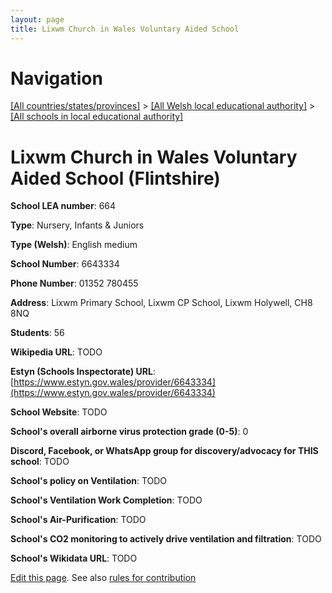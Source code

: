 ```yaml
---
layout: page
title: Lixwm Church in Wales Voluntary Aided School
---
```

# Navigation

[[All countries/states/provinces]](../../..) > [[All Welsh local educational authority]](../..) > [[All schools in local educational authority]](..)

# Lixwm Church in Wales Voluntary Aided School (Flintshire)

**School LEA number**: 664

**Type**: Nursery, Infants & Juniors

**Type (Welsh)**: English medium

**School Number**: 6643334

**Phone Number**: 01352 780455

**Address**: Lixwm Primary School, Lixwm CP School, Lixwm Holywell, CH8 8NQ

**Students**: 56

**Wikipedia URL**: TODO

**Estyn (Schools Inspectorate) URL**: [https://www.estyn.gov.wales/provider/6643334](https://www.estyn.gov.wales/provider/6643334)

**School Website**: TODO

**School's overall airborne virus protection grade (0-5)**: 0

**Discord, Facebook, or WhatsApp group for discovery/advocacy for THIS school**: TODO

**School's policy on Ventilation**: TODO

**School's Ventilation Work Completion**: TODO

**School's Air-Purification**: TODO

**School's CO2 monitoring to actively drive ventilation and filtration**: TODO

**School's Wikidata URL**: TODO




[Edit this page](https://github.com/VentilationProject/Wales/edit/prif/./Flintshire/Lixwm_Church_in_Wales_Voluntary_Aided_School.md). See also [rules for contribution](../../../contribution-rules/)